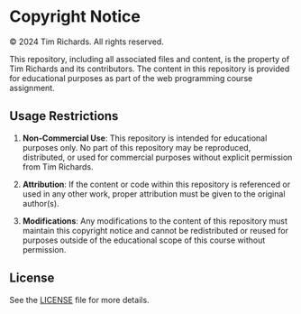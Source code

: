 # Copyright Notice

© 2024 Tim Richards. All rights reserved.

This repository, including all associated files and content, is the property of Tim Richards and its contributors. The content in this repository is provided for educational purposes as part of the web programming course assignment.

## Usage Restrictions

1. **Non-Commercial Use**: This repository is intended for educational purposes only. No part of this repository may be reproduced, distributed, or used for commercial purposes without explicit permission from Tim Richards.
   
2. **Attribution**: If the content or code within this repository is referenced or used in any other work, proper attribution must be given to the original author(s).

3. **Modifications**: Any modifications to the content of this repository must maintain this copyright notice and cannot be redistributed or reused for purposes outside of the educational scope of this course without permission.

## License

See the [LICENSE](./LICENSE.md) file for more details.
